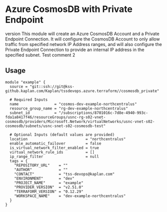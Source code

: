 # Azure CosmosDB with Private Endpoint
version
This module will create an Azure CosmosDB Account and a Private Endpoint Connection. It will configure the CosmosDB Account to only allow traffic from specified network IP Address ranges, and will also configure the Private Endpoint Connection to provide an internal IP address in the specified subnet.
Test comment 2
## Usage
```hcl
module "example" {
  source = "git::ssh://git@kss-github.kaplan.com/Kaplan/tssdevops.azure.terraform//cosmosdb_private"

  # Required Inputs
  name                = "cosmos-dev-example-northcentralus"
  resource_group_name = "rg-dev-example-northcentralus"
  subnet_id           = "/subscriptions/8701016c-7d8e-4940-993c-fda1a8417f46/resourceGroups/usnc-rg-s02-vnet-cosmosdb/providers/Microsoft.Network/virtualNetworks/usnc-vnet-s02-cosmosdb/subnets/usnc-snet-s02-cosmosdb-test"

  # Optional Inputs (default values are provided)
  location                          = "northcentralus"
  enable_automatic_failover         = false
  is_virtual_network_filter_enabled = true
  virtual_network_rule_ids          = []
  ip_range_filter                   = null
  tags = {
    "REPOSITORY_URL"    = ""
    "AUTHOR"            = ""
    "CONTACT"           = "tss-devops@kaplan.com"
    "ENVIRONMENT"       = "dev"
    "PROJECT_NAME"      = "example"
    "PROVIDER_VERSION"  = "v2.51.0"
    "TERRAFORM_VERSION" = "0.12.29"
    "WORKSPACE_NAME"    = "dev-example-northcentralus"
  }
}
```
